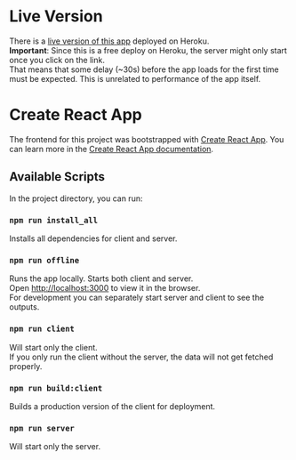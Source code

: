 # Live Version

There is a [live version of this app](https://fathomless-everglades-14095.herokuapp.com/) deployed on Heroku.\
**Important**: Since this is a free deploy on Heroku, the server might only start once you click on the link.\
That means that some delay (~30s) before the app loads for the first time must be expected. This is unrelated to performance of the app itself.


# Create React App

The frontend for this project was bootstrapped with [Create React App](https://github.com/facebook/create-react-app).
You can learn more in the [Create React App documentation](https://facebook.github.io/create-react-app/docs/getting-started).


## Available Scripts

In the project directory, you can run:

### `npm run install_all`
Installs all dependencies for client and server.

### `npm run offline`

Runs the app locally. Starts both client and server. \
Open [http://localhost:3000](http://localhost:3000) to view it in the browser.\
For development you can separately start server and client to see the outputs.

### `npm run client`

Will start only the client.\
If you only run the client without the server, the data will not get fetched properly.

### `npm run build:client`

Builds a production version of the client for deployment.

### `npm run server`

Will start only the server.
